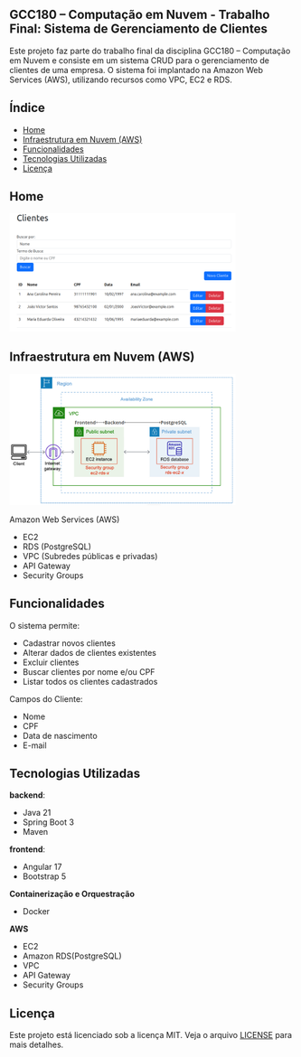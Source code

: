 ## GCC180 – Computação em Nuvem - Trabalho Final: Sistema de Gerenciamento de Clientes

Este projeto faz parte do trabalho final da disciplina GCC180 – Computação em Nuvem e consiste em um sistema CRUD para o gerenciamento de clientes de uma empresa. O sistema foi implantado na Amazon Web Services (AWS), utilizando recursos como VPC, EC2 e RDS.

## Índice
- [Home](#home)
- [Infraestrutura em Nuvem (AWS)](#infraestrutura-em-nuvem-aws)
- [Funcionalidades](#funcionalidades)
- [Tecnologias Utilizadas](#tecnologias-utilizadas)
- [Licença](#licença)


## Home
<img src="./images/img-home.png" alt="example img" style="width: 400px; height: auto; max-width: 100%;">

## Infraestrutura em Nuvem (AWS)
<img src="./images/AWS-architecture.png" alt="example img" style="width: 400px; height: auto; max-width: 100%;">

Amazon Web Services (AWS)

- EC2
- RDS (PostgreSQL)
- VPC (Subredes públicas e privadas)
- API Gateway
- Security Groups

## Funcionalidades

O sistema permite:

- Cadastrar novos clientes
- Alterar dados de clientes existentes
- Excluir clientes
- Buscar clientes por nome e/ou CPF
- Listar todos os clientes cadastrados

Campos do Cliente:

- Nome
- CPF
- Data de nascimento
- E-mail

## Tecnologias Utilizadas

**backend**:
- Java 21
- Spring Boot 3
- Maven

**frontend**:
- Angular 17
- Bootstrap 5

**Containerização e Orquestração**
- Docker

**AWS**
- EC2
- Amazon RDS(PostgreSQL)
- VPC
- API Gateway
- Security Groups

## Licença

Este projeto está licenciado sob a licença MIT. Veja o arquivo [LICENSE](LICENSE) para mais detalhes.
